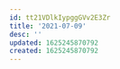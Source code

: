 ```yaml
---
id: tt21VDlkIypggGVv2E3Zr
title: '2021-07-09'
desc: ''
updated: 1625245870792
created: 1625245870792
---
```


